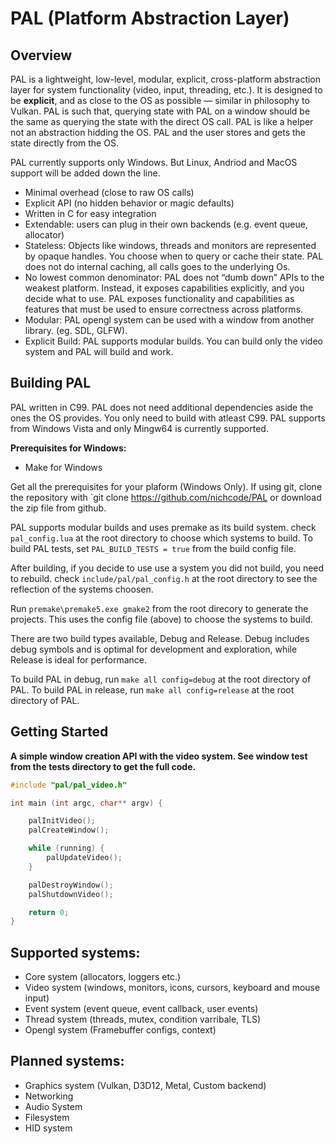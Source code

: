 
# PAL (Platform Abstraction Layer)

## Overview
PAL is a lightweight, low-level, modular, explicit, cross-platform abstraction layer for system functionality (video, input, threading, etc.).
It is designed to be **explicit**, and as close to the OS as possible — similar in philosophy to Vulkan. PAL is such that, querying state with PAL on a window should be the same as querying the state with the direct OS call. PAL is like a helper not an abstraction hidding the OS. PAL and the user stores and gets the state directly from the OS.

PAL currently supports only Windows. But Linux, Andriod and MacOS support will be added down the line.

- Minimal overhead (close to raw OS calls)  
- Explicit API (no hidden behavior or magic defaults)  
- Written in C for easy integration  
- Extendable: users can plug in their own backends (e.g. event queue, allocator)
- Stateless: Objects like windows, threads and monitors are represented by opaque handles. You choose when to query or cache their state. PAL does not do internal caching, all calls goes to the underlying Os.
- No lowest common denominator: PAL does not “dumb down” APIs to the weakest platform. Instead, it exposes capabilities explicitly, and you decide what to use. PAL exposes functionality and capabilities as features that must be used to ensure correctness across platforms.
- Modular: PAL opengl system can be used with a window from another library. (eg. SDL, GLFW).
- Explicit Build: PAL supports modular builds. You can build only the video system and PAL will build and work.

## Building PAL
PAL written in C99. PAL does not need additional dependencies aside the ones the OS provides. You only need to build with atleast C99. PAL supports from Windows Vista and only Mingw64 is currently supported.

**Prerequisites for Windows:**
- Make for Windows

Get all the prerequisites for your plaform (Windows Only). If using git, clone the repository with `git clone https://github.com/nichcode/PAL or download the zip file from github.

PAL supports modular builds and uses premake as its build system. check `pal_config.lua` at the root directory to choose which systems to build.
To build PAL tests, set `PAL_BUILD_TESTS = true` from the build config file.

After building, if you decide to use use a system you did not build, you need to rebuild. check `include/pal/pal_config.h` at the root directory to see the reflection of the systems choosen.

Run `premake\premake5.exe gmake2` from the root direcory to generate the projects. This uses the config file (above) to choose the systems to build.

There are two build types available, Debug and Release. Debug includes debug symbols and is optimal for development and exploration, while Release is ideal for performance.

To build PAL in debug, run `make all config=debug` at the root directory of PAL.
To build PAL in release, run `make all config=release` at the root directory of PAL.

## Getting Started
**A simple window creation API with the video system. See window test from the tests directory to get the full code.**

```c
#include "pal/pal_video.h"

int main (int argc, char** argv) {

    palInitVideo();
    palCreateWindow();

    while (running) {
        palUpdateVideo();
    }

    palDestroyWindow();
    palShutdownVideo();

    return 0;
}
```

## Supported systems:
- Core system (allocators, loggers etc.)
- Video system (windows, monitors, icons,   cursors, keyboard and mouse input)
- Event system (event queue, event callback, user events)
- Thread system (threads, mutex, condition varribale, TLS)
- Opengl system (Framebuffer configs, context)

## Planned systems:
- Graphics system (Vulkan, D3D12, Metal, Custom backend)
- Networking
- Audio System
- Filesystem
- HID system